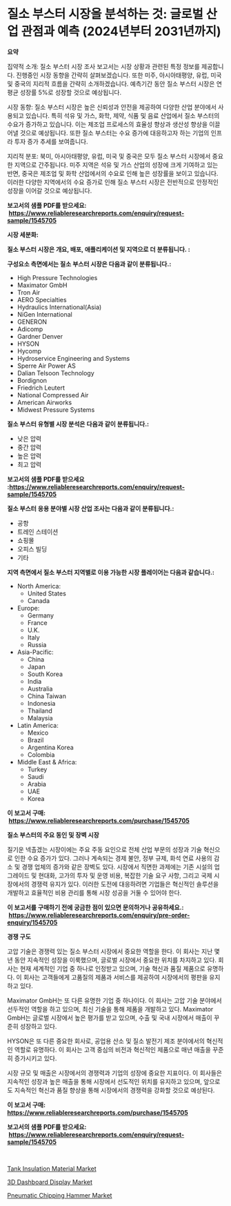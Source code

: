 <p><h1>질소 부스터 시장을 분석하는 것: 글로벌 산업 관점과 예측 (2024년부터 2031년까지)</h1></p><p><strong>요약</strong></p>
<p><p>집약적 소개: 질소 부스터 시장 조사 보고서는 시장 상황과 관련된 특정 정보를 제공합니다. 진행중인 시장 동향을 간략히 살펴보겠습니다. 또한 미주, 아시아태평양, 유럽, 미국 및 중국의 지리적 흐름을 간략히 소개하겠습니다. 예측기간 동안 질소 부스터 시장은 연평균 성장률 5%로 성장할 것으로 예상됩니다.</p><p>시장 동향: 질소 부스터 시장은 높은 신뢰성과 안전을 제공하여 다양한 산업 분야에서 사용되고 있습니다. 특히 석유 및 가스, 화학, 제약, 식품 및 음료 산업에서 질소 부스터의 수요가 증가하고 있습니다. 이는 제조업 프로세스의 효율성 향상과 생산성 향상을 이끌어낼 것으로 예상됩니다. 또한 질소 부스터는 수요 증가에 대응하고자 하는 기업의 인프라 투자 증가 추세를 보여줍니다.</p><p>지리적 분포: 북미, 아시아태평양, 유럽, 미국 및 중국은 모두 질소 부스터 시장에서 중요한 지역으로 간주됩니다. 미주 지역은 석유 및 가스 산업의 성장에 크게 기여하고 있는 반면, 중국은 제조업 및 화학 산업에서의 수요로 인해 높은 성장률을 보이고 있습니다. 이러한 다양한 지역에서의 수요 증가로 인해 질소 부스터 시장은 전반적으로 안정적인 성장을 이어갈 것으로 예상됩니다.</p></p>
<p><strong>보고서의 샘플 PDF를 받으세요: &nbsp;<a href="https://www.reliableresearchreports.com/enquiry/request-sample/1545705">https://www.reliableresearchreports.com/enquiry/request-sample/1545705</a></strong></p>
<p><strong>시장 세분화:</strong></p>
<p><strong> 질소 부스터 시장은 개요, 배포, 애플리케이션 및 지역으로 더 분류됩니다. :</strong></p>
<p><strong>구성요소 측면에서는 질소 부스터 시장은 다음과 같이 분류됩니다.:</strong></p>
<p><ul><li>High Pressure Technologies</li><li>Maximator GmbH</li><li>Tron Air</li><li>AERO Specialties</li><li>Hydraulics International(Asia)</li><li>NiGen International</li><li>GENERON</li><li>Adicomp</li><li>Gardner Denver</li><li>HYSON</li><li>Hycomp</li><li>Hydroservice Engineering and Systems</li><li>Sperre Air Power AS</li><li>Dalian Telsoon Technology</li><li>Bordignon</li><li>Friedrich Leutert</li><li>National Compressed Air</li><li>American Airworks</li><li>Midwest Pressure Systems</li></ul></p>
<p><strong> 질소 부스터 유형별 시장 분석은 다음과 같이 분류됩니다.:</strong></p>
<p><ul><li>낮은 압력</li><li>중간 압력</li><li>높은 압력</li><li>최고 압력</li></ul></p>
<p><strong>보고서의 샘플 PDF를 받으세요 :<a href="https://www.reliableresearchreports.com/enquiry/request-sample/1545705">https://www.reliableresearchreports.com/enquiry/request-sample/1545705</a></strong></p>
<p><strong> 질소 부스터 응용 분야별 시장 산업 조사는 다음과 같이 분류됩니다.:</strong></p>
<p><ul><li>공항</li><li>트레인 스테이션</li><li>쇼핑몰</li><li>오피스 빌딩</li><li>기타</li></ul></p>
<p><strong>지역 측면에서 질소 부스터 지역별로 이용 가능한 시장 플레이어는 다음과 같습니다.:</strong></p>
<p><ul>
    <li>
        North America:
        <ul>
            <li>United States</li>
            <li>Canada</li>
        </ul>
    </li>
    <li>
        Europe:
        <ul>
            <li>Germany</li>
            <li>France</li>
            <li>U.K.</li>
            <li>Italy</li>
            <li>Russia</li>
        </ul>
    </li>
    <li>
        Asia-Pacific:
        <ul>
            <li>China</li>
            <li>Japan</li>
            <li>South Korea</li>
            <li>India</li>
            <li>Australia</li>
            <li>China Taiwan</li>
            <li>Indonesia</li>
            <li>Thailand</li>
            <li>Malaysia</li>
        </ul>
    </li>
    <li>
        Latin America:
        <ul>
            <li>Mexico</li>
            <li>Brazil</li>
            <li>Argentina Korea</li>
            <li>Colombia</li>
        </ul>
    </li>
    <li>
        Middle East & Africa:
        <ul>
            <li>Turkey</li>
            <li>Saudi</li>
            <li>Arabia</li>
            <li>UAE</li>
            <li>Korea</li>
        </ul>
    </li>
    </ul></p>
<p><strong>이 보고서 구매: &nbsp;<a href="https://www.reliableresearchreports.com/purchase/1545705">https://www.reliableresearchreports.com/purchase/1545705</a></strong></p>
<p><strong>질소 부스터의 주요 동인 및 장벽 시장</strong></p>
<p><p>질기운 넥촐겠는 시장이에는 주요 주동 요인으로 전체 산업 부문의 성장과 기술 혁신으로 인한 수요 증가가 있다. 그러나 계속되는 경제 불안, 정부 규제, 화석 연료 사용의 감소 및 경쟁 업체의 증가와 같은 장벽도 있다. 시장에서 직면한 과제에는 기존 시설의 업그레이드 및 현대화, 고가의 투자 및 운영 비용, 복잡한 기술 요구 사항, 그리고 국제 시장에서의 경쟁력 유지가 있다. 이러한 도전에 대응하려면 기업들은 혁신적인 솔루션을 개발하고 효율적인 비용 관리를 통해 시장 성공을 거둘 수 있어야 한다.</p></p>
<p><strong>이 보고서를 구매하기 전에 궁금한 점이 있으면 문의하거나 공유하세요.: &nbsp;<a href="https://www.reliableresearchreports.com/enquiry/pre-order-enquiry/1545705">https://www.reliableresearchreports.com/enquiry/pre-order-enquiry/1545705</a></strong></p>
<p><strong>경쟁 구도</strong></p>
<p><p>고압 기술은 경쟁력 있는 질소 부스터 시장에서 중요한 역할을 한다. 이 회사는 지난 몇 년 동안 지속적인 성장을 이룩했으며, 글로벌 시장에서 중요한 위치를 차지하고 있다. 회사는 현재 세계적인 기업 중 하나로 인정받고 있으며, 기술 혁신과 품질 제품으로 유명하다. 이 회사는 고객들에게 고품질의 제품과 서비스를 제공하여 시장에서의 평판을 유지하고 있다. </p><p>Maximator GmbH는 또 다른 유명한 기업 중 하나이다. 이 회사는 고압 기술 분야에서 선두적인 역할을 하고 있으며, 최신 기술을 통해 제품을 개발하고 있다. Maximator GmbH는 글로벌 시장에서 높은 평가를 받고 있으며, 수출 및 국내 시장에서 매출이 꾸준히 성장하고 있다.</p><p>HYSON은 또 다른 중요한 회사로, 공업용 산소 및 질소 발전기 제조 분야에서의 혁신적인 역할로 유명하다. 이 회사는 고객 중심의 비전과 혁신적인 제품으로 매년 매출을 꾸준히 증가시키고 있다.</p><p>시장 규모 및 매출은 시장에서의 경쟁력과 기업의 성장에 중요한 지표이다. 이 회사들은 지속적인 성장과 높은 매출을 통해 시장에서 선도적인 위치를 유지하고 있으며, 앞으로도 지속적인 혁신과 품질 향상을 통해 시장에서의 경쟁력을 강화할 것으로 예상된다.</p></p>
<p><strong>이 보고서 구매: &nbsp; <a href="https://www.reliableresearchreports.com/purchase/1545705">https://www.reliableresearchreports.com/purchase/1545705</a></strong></p>
<p><strong>보고서의 샘플 PDF를 받으세요: &nbsp;<a href="https://www.reliableresearchreports.com/enquiry/request-sample/1545705">https://www.reliableresearchreports.com/enquiry/request-sample/1545705</a></strong><strong></strong></p>
<p>&nbsp;</p>
<p><p><a href="https://florentine-yuzu-f42.notion.site/Tank-Insulation-Material-Market-Insights-Market-Players-and-Forecast-Till-2031-3bb984f02b5b4455823c36ec21c7e509">Tank Insulation Material Market</a></p><p><a href="https://github.com/PeterParrish5/Market-Research-Report-List-4/blob/main/3d-dashboard-display-market.md">3D Dashboard Display Market</a></p><p><a href="https://view.publitas.com/reportprime-1/pneumatic-chipping-hammer-market-provides-a-comprehensive-analysis-including-a-macro-overview-of-the-market-as-well-as-micro-details-such-as-market-size-and-competitive-landscape/">Pneumatic Chipping Hammer Market</a></p></p>